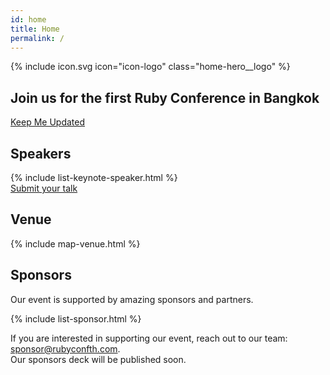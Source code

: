 ```yaml
---
id: home
title: Home
permalink: /
---
```


<section id="about" class="home-hero">
<div class="home-hero__brand">
{% include icon.svg icon="icon-logo" class="home-hero__logo" %}
</div>
<div class="home-hero__text">
<h1 class="home-hero__heading display-heading">Join us for the <strong>first</strong> Ruby Conference in Bangkok</h1>
<div class="call-to-action">
<a href="mailto:rubyconfth@gmail.com?subject=Mailing List Subscription&body=Hi friendly organizers,%0D%0A%0D%0AMy name is <INSERT NAME> and I am from <INSERT CITY, COUNTRY>.%0D%0A%0D%0ALet me know when ticket sales are available!%0D%0A%0D%0AThanks 🙌" target="_blank" class="call-to-action__btn btn btn--primary btn--lg">Keep Me Updated</a>
</div>
</div>
</section>

<section id="speakers" class="home-speaker">
<h2>Speakers</h2>
{% include list-keynote-speaker.html %}
<div class="call-to-action">
<a href="https://www.papercall.io/rubyconfth" target="_blank" class="call-to-action__btn btn btn--primary btn--lg">Submit your talk</a>
</div>
</section>

<section id="venue" class="home-venue">
<h2>Venue</h2>
{% include map-venue.html %}
</section>

<section id="sponsors" class="home-sponsor">
<h2>Sponsors</h2>
<p>Our event is supported by amazing sponsors and partners.</p>
{% include list-sponsor.html %}
<p>If you are interested in supporting our event, reach out to our team: <a href="mailto:sponsor@rubyconfth.com">sponsor@rubyconfth.com</a>. <br />Our sponsors deck will be published soon.</p>
</section>